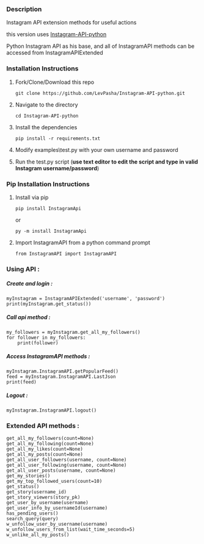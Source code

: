 ### Description

Instagram API extension methods for useful actions

this version uses [Instagram-API-python](https://github.com/LevPasha/Instagram-API-python)

Python Instagram API as his base, and all of
InstagramAPI methods can be accessed from InstagramAPIExtended


### Installation Instructions

1. Fork/Clone/Download this repo

    `git clone https://github.com/LevPasha/Instagram-API-python.git`


2. Navigate to the directory

    `cd Instagram-API-python`


3. Install the dependencies

    `pip install -r requirements.txt`


4. Modify examples\test.py with your own username and password


5. Run the test.py script (**use text editor to edit the script and type in valid Instagram username/password**)



### Pip Installation Instructions
1. Install via pip

    `pip install InstagramApi`

    or

    `py -m install InstagramApi`

2. Import InstagramAPI from a python command prompt

    `from InstagramAPI import InstagramAPI` 

### Using API :


##### Create and login :
```
myInstagram = InstagramAPIExtended('username', 'password')
print(myInstagram.get_status())
```

##### Call api method :
```
my_followers = myInstagram.get_all_my_followers()
for follower in my_followers:
    print(follower)
 ```

##### Access InstagramAPI methods :
```
myInstagram.InstagramAPI.getPopularFeed()
feed = myInstagram.InstagramAPI.LastJson
print(feed)
```

##### Logout :
```
myInstagram.InstagramAPI.logout()
```



### Extended API methods :

```
get_all_my_followers(count=None)
get_all_my_following(count=None)
get_all_my_likes(count=None)
get_all_my_posts(count=None)
get_all_user_followers(username, count=None)
get_all_user_following(username, count=None)
get_all_user_posts(username, count=None)
get_my_stories()
get_my_top_followed_users(count=10)
get_status()
get_story(username_id)
get_story_viewers(story_pk)
get_user_by_username(username)
get_user_info_by_usernameId(username)
has_pending_users()
search_query(query)
w_unfollow_user_by_username(username)
w_unfollow_users_from_list(wait_time_seconds=5)
w_unlike_all_my_posts()
```
